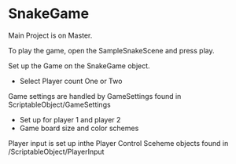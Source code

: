 # SnakeGame

Main Project is on Master. 

To play the game, open the SampleSnakeScene and press play. 

Set up the Game on the SnakeGame object. 

- Select Player count One or Two 

Game settings are handled by GameSettings found in ScriptableObject/GameSettings
- Set up for player 1 and player 2
- Game board size and color schemes 


Player input is set up inthe Player Control Sceheme objects found in /ScriptableObject/PlayerInput 
